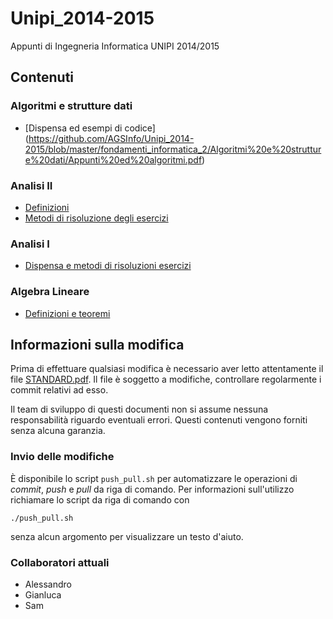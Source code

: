 # Unipi_2014-2015
Appunti di Ingegneria Informatica UNIPI 2014/2015

## Contenuti

### Algoritmi e strutture dati
 - [Dispensa ed esempi di codice] 
(https://github.com/AGSInfo/Unipi_2014-2015/blob/master/fondamenti_informatica_2/Algoritmi%20e%20strutture%20dati/Appunti%20ed%20algoritmi.pdf)

### Analisi II
 - [Definizioni](https://github.com/AGSInfo/Unipi_2014-2015/blob/master/analisi_2/Definizioni.pdf)
 - [Metodi di risoluzione degli esercizi](https://github.com/AGSInfo/Unipi_2014-2015/blob/master/analisi_2/come_risolvere_gli_esercizi.pdf)

### Analisi I
 - [Dispensa e metodi di risoluzioni esercizi](https://github.com/AGSInfo/Unipi_2014-2015/blob/master/analisi_1/Definitivo%20-%20Analisi%20I.pdf)

### Algebra Lineare
 - [Definizioni e teoremi](https://github.com/AGSInfo/Unipi_2014-2015/blob/master/algebra_lineare/Longhetto.pdf)

## Informazioni sulla modifica
Prima di effettuare qualsiasi modifica è necessario aver letto attentamente il file [STANDARD.pdf](https://github.com/AGSInfo/Unipi_2014-2015/blob/master/STANDARD.pdf?raw=true). Il file è soggetto a modifiche, controllare regolarmente i commit relativi ad esso.

Il team di sviluppo di questi documenti non si assume nessuna responsabilità riguardo eventuali errori.
Questi contenuti vengono forniti senza alcuna garanzia.

### Invio delle modifiche
È disponibile lo script `push_pull.sh` per automatizzare le operazioni di _commit_, _push_ e _pull_ da riga di comando. Per informazioni sull'utilizzo richiamare lo script da riga di comando con

    ./push_pull.sh
 
senza alcun argomento per visualizzare un testo d'aiuto.

### Collaboratori attuali
 - Alessandro
 - Gianluca
 - Sam
